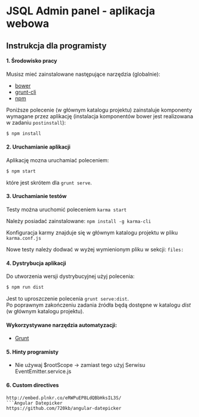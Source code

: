 # **JSQL Admin panel** - aplikacja webowa

## Instrukcja dla programisty

#### 1. Środowisko pracy

Musisz mieć zainstalowane następujące narzędzia (globalnie):
* [bower](http://bower.io/)
* [grunt-cli](https://www.npmjs.com/package/grunt-cli)
* [npm](https://www.npmjs.org/)

Poniższe polecenie (w głównym katalogu projektu) zainstaluje komponenty wymagane przez aplikację (instalacja komponentów bower jest realizowana w zadaniu `postinstall`):

```sh
$ npm install
```

#### 2. Uruchamianie aplikacji

Aplikację mozna uruchamiać poleceniem:
```sh
$ npm start
```
które jest skrótem dla `grunt serve`.

#### 3. Uruchamianie testów

Testy można uruchomić poleceniem 
    `karma start`

Należy posiadać zainstalowane:
    `npm install -g karma-cli`

Konfiguracja karmy znajduje się w głównym katalogu projektu w pliku
    `karma.conf.js`

Nowe testy należy dodwać w wyżej wymienionym pliku w sekcji:
    `files:`

#### 4. Dystrybucja aplikacji

Do utworzenia wersji dystrybucyjnej użyj polecenia:
```sh
$ npm run dist
```
Jest to uproszczenie polecenia `grunt serve:dist`.  
Po poprawnym zakończeniu zadania źródła będą dostępne w katalogu *dist* (w głównym katalogu projektu).

#### Wykorzystywane narzędzia automatyzacji:

- [Grunt](http://gruntjs.com/)


#### 5. Hinty programisty
- Nie używaj $rootScope -> zamiast tego użyj Serwisu EventEmitter.service.js

#### 6. Custom directives
```sckCounter directiva based on
http://embed.plnkr.co/eRWPuEP8LdQBbHksIL3S/
```Angular Datepicker
https://github.com/720kb/angular-datepicker
